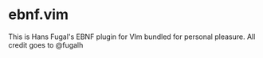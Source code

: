 ebnf.vim
========

This is Hans Fugal's EBNF plugin for VIm bundled for personal pleasure. All credit goes to @fugalh